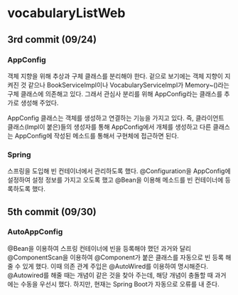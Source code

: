 # vocabularyListWeb
## 3rd commit (09/24)
### AppConfig
객체 지향을 위해 추상과 구체 클래스를 분리해야 한다. 겉으로 보기에는 객체 지향이 지켜진 것 같으나 BookServiceImpl이나 VocabularyServiceImpl가 Memory~()라는 구체 클래스에 의존해고 있다. 그래서 관심사 분리를 위해 AppConfig라는 클래스를 추가로 생성해 주었다.

AppConfig 클래스는 객체를 생성하고 연결하는 기능을 가지고 있다. 즉, 클라이언트 클래스(Impl이 붙은)들의 생성자를 통해 AppConfig에서 개체를 생성하고 다른 클래스는 AppConfig에 작성된 메소드를 통해서 구현체에 접근하면 된다.

### Spring
스프링을 도입해 빈 컨테이너에서 관리하도록 했다. @Configuration을 AppConfig에 설정하여 설정 정보를 가지고 오도록 했고 @Bean을 이용해 메소드를 빈 컨테이너에 등록하도록 했다.
## 5th commit (09/30)
### AutoAppConfig
@Bean을 이용하여 스프링 컨테이너에 빈을 등록해야 했던 과거와 달리 @ComponentScan을 이용하여 @Component가 붙은 클래스를 자동으로 빈 등록 해줄 수 있게 했다. 이때 의존 관계 주입은 @AutoWired를 이용하여 명시해준다. @Autowired를 해줄 때는 개념이 같은 것을 찾아 주는데, 해당 개념이 충돌할 때 과거에는 수동을 우선시 했다. 하지만, 현재는 Spring Boot가 자동으로 오류를 내 준다. 
